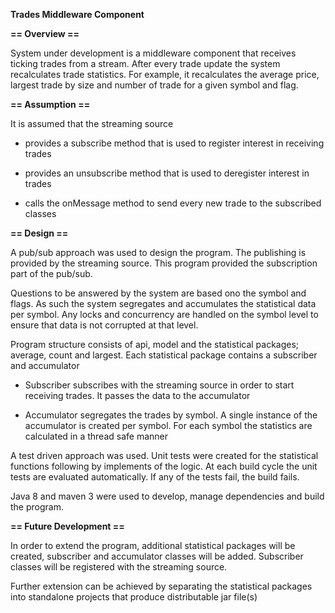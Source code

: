 

**Trades Middleware Component**


**== Overview ==**

System under development is a middleware component that receives ticking trades from a stream. After every trade update the system recalculates trade statistics. For example, it recalculates the average price, largest trade by size and number of trade for a given symbol and flag.

**== Assumption ==**

It is assumed that the streaming source

 - provides a subscribe method that is used to register interest in receiving trades

 - provides an unsubscribe method that is used to deregister interest in trades

 - calls the onMessage method to send every new trade to the subscribed classes


**== Design ==**

A pub/sub approach was used to design the program. The publishing is provided by the streaming source. This program provided the subscription part of the pub/sub.

Questions to be answered by the system are based ono the symbol and flags. As such the system segregates and accumulates the statistical data per symbol. Any locks and concurrency are handled on the symbol level to ensure that data is not corrupted at that level.

Program structure consists of api, model and the statistical packages; average, count and largest. Each statistical package contains a subscriber and accumulator

 - Subscriber subscribes with the streaming source in order to start receiving trades. It passes the data to the accumulator

 - Accumulator segregates the trades by symbol. A single instance of the accumulator is created per symbol. For each symbol the statistics are calculated in a thread safe manner

 A test driven approach was used. Unit tests were created for the statistical functions following by implements of the logic. At each build cycle the unit tests are evaluated automatically. If any of the tests fail, the build fails.

Java 8 and maven 3 were used to develop, manage dependencies and build the program.


**== Future Development ==**

In order to extend the program, additional statistical packages will be created, subscriber and accumulator classes will be added. Subscriber classes will be registered with the streaming source.

Further extension can be achieved by separating the statistical packages into standalone projects that produce distributable jar file(s)

